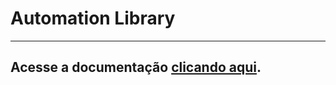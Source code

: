 # Automation Library
-----------
## Acesse a documentação <a href="https://github.com/GrupoDomini/go_documentation_libs/tree/main" target="_blank">clicando aqui</a>.

